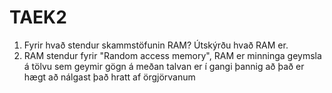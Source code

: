 # TAEK2

1. Fyrir hvað stendur skammstöfunin RAM? Útskýrðu hvað RAM er.
1. RAM stendur fyrir "Random access memory", RAM er minninga geymsla á tölvu sem geymir gögn á meðan talvan er í gangi þannig að það er hægt að nálgast það hratt af örgjörvanum